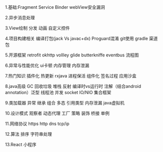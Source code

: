 1.基础:Fragment Service Binder webView安全漏洞

2.异步消息处理

3.View绘制 分发 动画 自定义控件

4.项目构建相关 编译打包(jack Vs javac+dx) Proguard混淆 git使用 gradle 渠道包

5.开源框架 retrofit okhttp vollley glide butterkniffe eventbus 流程图

6.异常与性能优化 ui卡顿 内存管理 内存泄漏

7.热门知识 插件化 热更新 rxjava 进程保活 组件化 签名过程 应用沙盒

8.java高级 GC 回收垃圾 堆栈 反射 编译时vs运行时 注解（结合android annotation）泛型 线程池 并发 socket IO/NIO 集合框架

9.类加载器 异常 继承 组合 多态 引用类型 内存泄漏 java虚拟机

10.设计模式 观察者 动态代理 工厂 策略 装饰 桥接 单例

11.网络协议 https http dns tcp/ip

12.算法 排序 字符串处理

13.React 小程序
